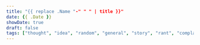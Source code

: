 ```yaml
---
title: "{{ replace .Name "-" " " | title }}"
date: {{ .Date }}
showDate: true
draft: false
tags: ["thought", "idea", "random", "general", "story", "rant", "complaint"]
---
```


